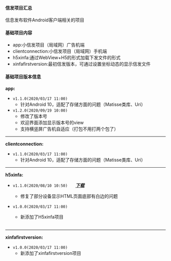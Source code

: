#### 信发项目汇总
信息发布软件Android客户端相关的项目

#### 基础项目内容
* app:小信发项目（局域网）广告机端
* clientconnection:小信发项目（局域网）手机端
* h5xinfa:通过WebView+H5的形式加载下发文件的形式
* xinfafirstversion:最初信发版本，可通过设置坐标动态的显示信发文件

#### 基础项目版本信息
 __app:__
 
* `v1.1.0(2020/03/17 11:00)`
    + 针对Android 10，适配了存储方面的问题（Matisse类库、Uri）  
* `v1.2.0(2020/09/19 10:00)`
    + 修改了版本号
    + 欢迎界面添加显示版本号的view
    + 支持横竖屏广告机自适应（打包不用打两个包了）
            
__________________

__clientconnection:__

* `v1.1.0(2020/03/17 11:00)`
    + 针对Android 10，适配了存储方面的问题（Matisse类库、Uri）

__________________

__h5xinfa:__    

* `v1.1.0(2020/08/10 10:50)` &ensp;&ensp;&ensp;___[下载](https://pan.baidu.com/s/1Kln-BTMPum87-7oNsxKxPA)___ 
    + 修复了部分设备显示HTML页面底部有白边的问题
* `v1.0.0(2020/03/17 11:00)` 
    + 新添加了H5xinfa项目

    <br>


__________________

__xinfafirstversion:__  

* `v1.0.0(2020/03/17 11:00)`
    + 新添加了xinfafirstversion项目 

<br>
<br>
